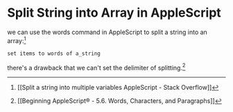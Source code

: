 # Split String into Array in AppleScript


we can use the words command in AppleScript to split a string into an array:[^2B4F211BAD9E]

```applescript
set items to words of a_string
```

there's a drawback that we can't set the delimiter of splitting.[^291A94431E84]


[^291A94431E84]: [[Beginning AppleScript® - 5.6. Words, Characters, and Paragraphs]]

[^2B4F211BAD9E]: [[Split a string into multiple variables AppleScript - Stack Overflow]]